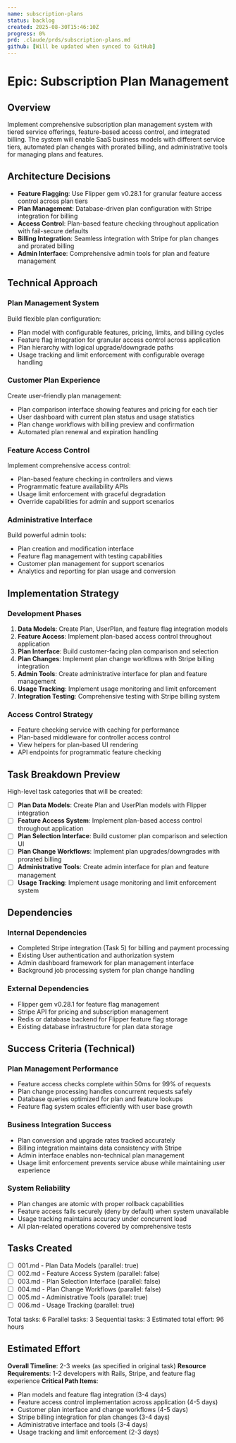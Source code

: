 ```yaml
---
name: subscription-plans
status: backlog
created: 2025-08-30T15:46:10Z
progress: 0%
prd: .claude/prds/subscription-plans.md
github: [Will be updated when synced to GitHub]
---
```


# Epic: Subscription Plan Management

## Overview

Implement comprehensive subscription plan management system with tiered service offerings, feature-based access control, and integrated billing. The system will enable SaaS business models with different service tiers, automated plan changes with prorated billing, and administrative tools for managing plans and features.

## Architecture Decisions

- **Feature Flagging**: Use Flipper gem v0.28.1 for granular feature access control across plan tiers
- **Plan Management**: Database-driven plan configuration with Stripe integration for billing
- **Access Control**: Plan-based feature checking throughout application with fail-secure defaults
- **Billing Integration**: Seamless integration with Stripe for plan changes and prorated billing
- **Admin Interface**: Comprehensive admin tools for plan and feature management

## Technical Approach

### Plan Management System
Build flexible plan configuration:
- Plan model with configurable features, pricing, limits, and billing cycles
- Feature flag integration for granular access control across application
- Plan hierarchy with logical upgrade/downgrade paths
- Usage tracking and limit enforcement with configurable overage handling

### Customer Plan Experience
Create user-friendly plan management:
- Plan comparison interface showing features and pricing for each tier
- User dashboard with current plan status and usage statistics
- Plan change workflows with billing preview and confirmation
- Automated plan renewal and expiration handling

### Feature Access Control
Implement comprehensive access control:
- Plan-based feature checking in controllers and views
- Programmatic feature availability APIs
- Usage limit enforcement with graceful degradation
- Override capabilities for admin and support scenarios

### Administrative Interface
Build powerful admin tools:
- Plan creation and modification interface
- Feature flag management with testing capabilities
- Customer plan management for support scenarios
- Analytics and reporting for plan usage and conversion

## Implementation Strategy

### Development Phases
1. **Data Models**: Create Plan, UserPlan, and feature flag integration models
2. **Feature Access**: Implement plan-based access control throughout application
3. **Plan Interface**: Build customer-facing plan comparison and selection
4. **Plan Changes**: Implement plan change workflows with Stripe billing integration
5. **Admin Tools**: Create administrative interface for plan and feature management
6. **Usage Tracking**: Implement usage monitoring and limit enforcement
7. **Integration Testing**: Comprehensive testing with Stripe billing system

### Access Control Strategy
- Feature checking service with caching for performance
- Plan-based middleware for controller access control
- View helpers for plan-based UI rendering
- API endpoints for programmatic feature checking

## Task Breakdown Preview

High-level task categories that will be created:
- [ ] **Plan Data Models**: Create Plan and UserPlan models with Flipper integration
- [ ] **Feature Access System**: Implement plan-based access control throughout application
- [ ] **Plan Selection Interface**: Build customer plan comparison and selection UI
- [ ] **Plan Change Workflows**: Implement plan upgrades/downgrades with prorated billing
- [ ] **Administrative Tools**: Create admin interface for plan and feature management
- [ ] **Usage Tracking**: Implement usage monitoring and limit enforcement system

## Dependencies

### Internal Dependencies
- Completed Stripe integration (Task 5) for billing and payment processing
- Existing User authentication and authorization system
- Admin dashboard framework for plan management interface
- Background job processing system for plan change handling

### External Dependencies
- Flipper gem v0.28.1 for feature flag management
- Stripe API for pricing and subscription management
- Redis or database backend for Flipper feature flag storage
- Existing database infrastructure for plan data storage

## Success Criteria (Technical)

### Plan Management Performance
- Feature access checks complete within 50ms for 99% of requests
- Plan change processing handles concurrent requests safely
- Database queries optimized for plan and feature lookups
- Feature flag system scales efficiently with user base growth

### Business Integration Success
- Plan conversion and upgrade rates tracked accurately
- Billing integration maintains data consistency with Stripe
- Admin interface enables non-technical plan management
- Usage limit enforcement prevents service abuse while maintaining user experience

### System Reliability
- Plan changes are atomic with proper rollback capabilities
- Feature access fails securely (deny by default) when system unavailable
- Usage tracking maintains accuracy under concurrent load
- All plan-related operations covered by comprehensive tests

## Tasks Created
- [ ] 001.md - Plan Data Models (parallel: true)
- [ ] 002.md - Feature Access System (parallel: false)
- [ ] 003.md - Plan Selection Interface (parallel: false)
- [ ] 004.md - Plan Change Workflows (parallel: false)
- [ ] 005.md - Administrative Tools (parallel: true)
- [ ] 006.md - Usage Tracking (parallel: true)

Total tasks: 6
Parallel tasks: 3
Sequential tasks: 3
Estimated total effort: 96 hours

## Estimated Effort

**Overall Timeline**: 2-3 weeks (as specified in original task)
**Resource Requirements**: 1-2 developers with Rails, Stripe, and feature flag experience
**Critical Path Items**:
- Plan models and feature flag integration (3-4 days)
- Feature access control implementation across application (4-5 days)
- Customer plan interface and change workflows (4-5 days)
- Stripe billing integration for plan changes (3-4 days)
- Administrative interface and tools (3-4 days)
- Usage tracking and limit enforcement (2-3 days)